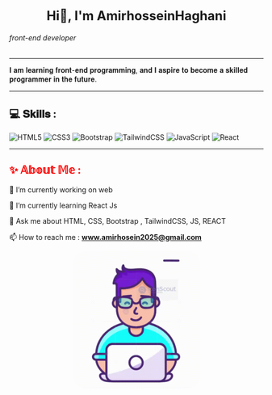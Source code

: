 <div aling="center">
<h1 align="center" style="font-size : 25px; ">Hi👋, I'm AmirhosseinHaghani</h1>
</div>
<div>
<h6>front-end developer</h6>
</div>
<hr/>
<div>
𝐈 𝐚𝐦 𝐥𝐞𝐚𝐫𝐧𝐢𝐧𝐠 𝐟𝐫𝐨𝐧𝐭-𝐞𝐧𝐝 𝐩𝐫𝐨𝐠𝐫𝐚𝐦𝐦𝐢𝐧𝐠, 𝐚𝐧𝐝 𝐈 𝐚𝐬𝐩𝐢𝐫𝐞 𝐭𝐨 𝐛𝐞𝐜𝐨𝐦𝐞 𝐚 𝐬𝐤𝐢𝐥𝐥𝐞𝐝 𝐩𝐫𝐨𝐠𝐫𝐚𝐦𝐦𝐞𝐫 𝐢𝐧 𝐭𝐡𝐞 𝐟𝐮𝐭𝐮𝐫𝐞. 
</div>
<hr/>
<div>
 <h2>💻 𝐒𝐤𝐢𝐥𝐥𝐬 : </h2>
<div>  
<img src="https://camo.githubusercontent.com/d4d9d935f85b68223a3514c6a889ea3ed6a77afb5f560c05baa1a1b168077830/68747470733a2f2f696d672e736869656c64732e696f2f62616467652f68746d6c352d2532334533344632362e7376673f7374796c653d666f722d7468652d6261646765266c6f676f3d68746d6c35266c6f676f436f6c6f723d7768697465" alt="HTML5" data-canonical-src="https://img.shields.io/badge/html5-%23E34F26.svg?style=for-the-badge&amp;logo=html5&amp;logoColor=white" style="max-width: 100%;">
<img src="https://camo.githubusercontent.com/930c71eac967cc5cec61c0aa08ba3719f9cb68e28cdffa63b28b0a31be1663b4/68747470733a2f2f696d672e736869656c64732e696f2f62616467652f637373332d2532333135373242362e7376673f7374796c653d666f722d7468652d6261646765266c6f676f3d63737333266c6f676f436f6c6f723d7768697465" alt="CSS3" data-canonical-src="https://img.shields.io/badge/css3-%231572B6.svg?style=for-the-badge&amp;logo=css3&amp;logoColor=white" style="max-width: 100%;">
<img src="https://camo.githubusercontent.com/87d97e4553a60edf0a89b98ae7e96ff2293c51ca69754f7b605c342ab0400a7a/68747470733a2f2f696d672e736869656c64732e696f2f62616467652f626f6f7473747261702d2532333835313146412e7376673f7374796c653d666f722d7468652d6261646765266c6f676f3d626f6f747374726170266c6f676f436f6c6f723d7768697465" alt="Bootstrap" data-canonical-src="https://img.shields.io/badge/bootstrap-%238511FA.svg?style=for-the-badge&amp;logo=bootstrap&amp;logoColor=white" style="max-width: 100%;">
<img src="https://camo.githubusercontent.com/b2eac0f505dfd05c25acf8c285b5eb346916090126c8836c6cbf9aeb754eac32/68747470733a2f2f696d672e736869656c64732e696f2f62616467652f7461696c77696e646373732d2532333338423241432e7376673f7374796c653d666f722d7468652d6261646765266c6f676f3d7461696c77696e642d637373266c6f676f436f6c6f723d7768697465" alt="TailwindCSS" data-canonical-src="https://img.shields.io/badge/tailwindcss-%2338B2AC.svg?style=for-the-badge&amp;logo=tailwind-css&amp;logoColor=white" style="max-width: 100%;">
<img src="https://camo.githubusercontent.com/29d02b3669d6450d67e043cf5909e740dcb94c1e2306d88ac48b15b4ec55dc65/68747470733a2f2f696d672e736869656c64732e696f2f62616467652f6a6176617363726970742d2532333332333333302e7376673f7374796c653d666f722d7468652d6261646765266c6f676f3d6a617661736372697074266c6f676f436f6c6f723d253233463744463145" alt="JavaScript" data-canonical-src="https://img.shields.io/badge/javascript-%23323330.svg?style=for-the-badge&amp;logo=javascript&amp;logoColor=%23F7DF1E" style="max-width: 100%;">  
<img src="https://camo.githubusercontent.com/f93e05694a6f01f2f6a37713a454a942442a5ff2b33083891096a6f7e57842f8/68747470733a2f2f696d672e736869656c64732e696f2f62616467652f72656163742d2532333230323332612e7376673f7374796c653d666f722d7468652d6261646765266c6f676f3d7265616374266c6f676f436f6c6f723d253233363144414642" alt="React" data-canonical-src="https://img.shields.io/badge/react-%2320232a.svg?style=for-the-badge&amp;logo=react&amp;logoColor=%2361DAFB" style="max-width: 100%;">
</div>  
</div>
<hr / >
<div>
  <h2 style="color : red "> ✨ 𝔸𝕓𝕠𝕦𝕥 𝕄𝕖 :</h2>
  
<p>
🔭 I’m currently working on web   
</p>
<p>
🌱 I’m currently learning React Js   
</p>
<p>
💬 Ask me about HTML, CSS, Bootstrap , TailwindCSS, JS, REACT 

</p>  
<p>
📫 How to reach me : 
<strong><a href="www.amirhosein2025@gmail.com">www.amirhosein2025@gmail.com</a></strong>
</p>
</div>
<div align="center">  
  <img src="https://github.com/AmirhosseinHaghani1/AmirhosseinHaghani1/blob/main/develpergif.gif" alt="developerGif" class="rounded-lg" style="width: 50%; height: auto; border-radius: 25px; ">   
</div>
